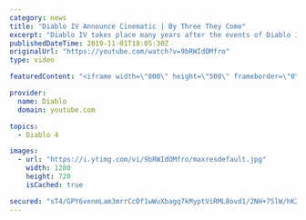 ```yaml
---
category: news
title: "Diablo IV Announce Cinematic | By Three They Come"
excerpt: "Diablo IV takes place many years after the events of Diablo III, after millions have been slaughtered by the actions of the High Heavens and Burning Hells alike."
publishedDateTime: 2019-11-01T18:05:30Z
originalUrl: "https://youtube.com/watch?v=9bRWIdOMfro"
type: video

featuredContent: "<iframe width=\"800\" height=\"500\" frameborder=\"0\" src=\"https://www.youtube.com/embed/9bRWIdOMfro\" allow=\"accelerometer; autoplay; encrypted-media; gyroscope; picture-in-picture\" allowfullscreen></iframe>"

provider:
  name: Diablo
  domain: youtube.com

topics:
  - Diablo 4

images:
  - url: "https://i.ytimg.com/vi/9bRWIdOMfro/maxresdefault.jpg"
    width: 1280
    height: 720
    isCached: true

secured: "sT4/GPY6venmLam3mrrCcDf1wWuXbagq7kMyptViRML8ovd1/2NH+75lW/hK20WcQs1f+ulZ0GgoUBa+8GQWNq8H8ok12H3kBTOKJDVIRALLjILpv/ozePQOyrCsAMyFRn1mV7MAR0Cp7fwJrTcUoM/jVZVQlAzuinTPlswngcuM7XZ9W70VNRVbRwVIegGcOxAhtzmElwuGVcDurICYkn2XvHQoUVWGhvlIjO7mnQT0ml4bTVEabUpA/v9Ph3e/4FrXRbaxqNYoDFVKEjcsrBXm+/oRGHvZqE8GljR1mUe/2d+oQfV9LSemq2b17VoaZD4mRndKuLGOcQyEkyEQ42t1KaLAvVcKTm5azGdPgxocyxGrdDSzN1QfmYGCekyxonl12GpuWVKCyoVWE0+WBGuAH+gwQCMCerBWI9749G9XGwqFf9LRq8hdlW388EIp;yaNgeMpuoN+tcBCMB/vzHQ=="
---
```


